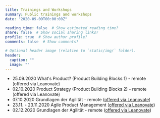 ```yaml
---
title: Trainings and Workshops
summary: Public trainings and workshops
date: "2020-09-09T00:00:00Z"

reading_time: false  # Show estimated reading time?
share: false  # Show social sharing links?
profile: true  # Show author profile?
comments: false  # Show comments?

# Optional header image (relative to `static/img/` folder).
header:
  caption: ""
  image: ""
---
```

- 25.09.2020 What's Product? (Product Building Blocks 1) - remote (offered via Leanovate)
- 02.10.2020 Product Strategy (Product Building Blocks 2) - remote (offered via Leanovate)
- 07.10.2020 Grundlagen der Agilität - remote ([offered via Leanovate](https://www.leanovate.de/training-buchen/?event_id=9051))
- 23.11. - 23.11.2020 Agile Product Management ([offered via Leanovate](https://www.leanovate.de/training-buchen/?event_id=9054))
- 02.12.2020 Grundlagen der Agilität - remote ([offered via Leanovate](https://www.leanovate.de/training-buchen/?event_id=9052))
